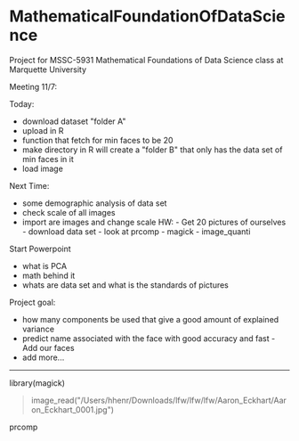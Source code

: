 # MathematicalFoundationOfDataScience
Project for MSSC-5931 Mathematical Foundations of Data Science class at Marquette University 

Meeting 11/7:


  Today: 
   - download dataset "folder A"
   - upload in R
   - function that fetch for min faces to be 20
   - make directory in R will create a "folder B" that only has the data set of min faces in it
   - load image


  Next Time:
   - some demographic analysis of data set
   - check scale of all images
   - import are images and change scale
  HW:
    - Get 20 pictures of ourselves
    - download data set
    - look at prcomp
    - magick - image_quanti

  Start Powerpoint
  - what is PCA
  - math behind it
  - whats are data set and what is the standards of pictures


  Project goal:
  - how many components be used that give a good amount of explained variance
  - predict name associated with the face with good accuracy and fast
        - Add our faces
  - add more...




------------------------
library(magick)
> image_read("/Users/hhenr/Downloads/lfw/lfw/lfw/Aaron_Eckhart/Aaron_Eckhart_0001.jpg")

prcomp

